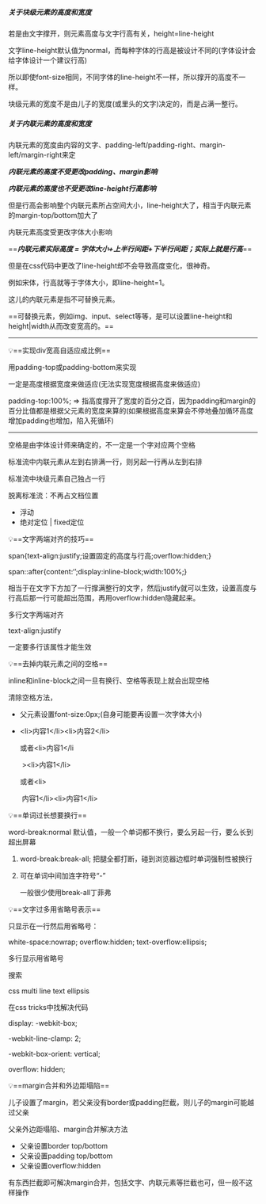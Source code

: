 ##### 关于块级元素的高度和宽度

若是由文字撑开，则元素高度与文字行高有关，height=line-height

文字line-height默认值为normal，而每种字体的行高是被设计不同的(字体设计会给字体设计一个建议行高)

所以即使font-size相同，不同字体的line-height不一样，所以撑开的高度不一样。



块级元素的宽度不是由儿子的宽度(或里头的文字)决定的，而是占满一整行。



##### 关于内联元素的高度和宽度

内联元素的宽度由内容的文字、padding-left/padding-right、margin-left/margin-right来定

***内联元素的高度不受更改padding、margin影响***

***内联元素的高度也不受更改line-height行高影响***

但是行高会影响整个内联元素所占空间大小，line-height大了，相当于内联元素的margin-top/bottom加大了

内联元素高度受更改字体大小影响



==***内联元素实际高度 = 字体大小+上半行间距+下半行间距；实际上就是行高***==

但是在css代码中更改了line-height却不会导致高度变化，很神奇。

例如宋体，行高就等于字体大小，即line-height=1。



这儿的内联元素是指不可替换元素。





==可替换元素，例如img、input、select等等，是可以设置line-height和height|width从而改变宽高的。==



---



💡==实现div宽高自适应成比例==

用padding-top或padding-bottom来实现

一定是高度根据宽度来做适应(无法实现宽度根据高度来做适应)

padding-top:100%; => 指高度撑开了宽度的百分之百，因为padding和margin的百分比值都是根据父元素的宽度来算的(如果根据高度来算会不停地叠加循环高度增加padding也增加，陷入死循环)



---

空格是由字体设计师来确定的，不一定是一个字对应两个空格



标准流中内联元素从左到右排满一行，则另起一行再从左到右排

标准流中块级元素自己独占一行



脱离标准流：不再占文档位置

- 浮动
- 绝对定位 | fixed定位



💡==文字两端对齐的技巧==

span{text-align:justify;设置固定的高度与行高;overflow:hidden;}

span::after{content:‘’;display:inline-block;width:100%;}

相当于在文字下方加了一行撑满整行的文字，然后justify就可以生效，设置高度与行高后那一行可能超出范围，再用overflow:hidden隐藏起来。

多行文字两端对齐

text-align:justify

一定要多行该属性才能生效



💡==去掉内联元素之间的空格==

inline和inline-block之间一旦有换行、空格等表现上就会出现空格

清除空格方法，

- 父元素设置font-size:0px;(自身可能要再设置一次字体大小)

- \<li\>内容1\</li\>\<li\>内容2\</li\>

  或者\<li\>内容1\</li

  ​    \>\<li\>内容1\</li\>

  或者\<li\>

  ​      内容1\</li\>\<li\>内容1\</li\>



💡==单词过长想要换行==

word-break:normal 默认值，一般一个单词都不换行，要么另起一行，要么长到超出屏幕

1. word-break:break-all;  把腿全都打断，碰到浏览器边框时单词强制性被换行

2. 可在单词中间加连字符号“-”

   一般很少使用break-all丁菲弗



💡==文字过多用省略号表示==

只显示在一行然后用省略号：

white-space:nowrap;
overflow:hidden;
text-overflow:ellipsis;

多行显示用省略号

搜索

css multi line text ellipsis

在css tricks中找解决代码

display: -webkit-box;

-webkit-line-clamp: 2;

-webkit-box-orient: vertical;

overflow: hidden;



💡==margin合并和外边距塌陷==

儿子设置了margin，若父亲没有border或padding拦截，则儿子的margin可能越过父亲



父亲外边距塌陷、margin合并解决方法

- 父亲设置border top/bottom
- 父亲设置padding top/bottom
- 父亲设置overflow:hidden

有东西拦截即可解决margin合并，包括文字、内联元素等拦截也可，但一般不这样操作